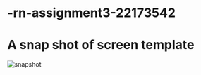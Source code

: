 # -rn-assignment3-22173542

# A snap shot of screen template
![snapshot](https://github.com/user-attachments/assets/daa50499-5bf7-42c9-ab11-722d5a3ce5ad)
